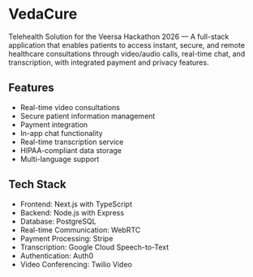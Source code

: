 # VedaCure
Telehealth Solution for the Veersa Hackathon 2026 — A full-stack application that enables patients to access instant, secure, and remote healthcare consultations through video/audio calls, real-time chat, and transcription, with integrated payment and privacy features.

## Features

- Real-time video consultations
- Secure patient information management
- Payment integration
- In-app chat functionality
- Real-time transcription service
- HIPAA-compliant data storage
- Multi-language support

## Tech Stack

- Frontend: Next.js with TypeScript
- Backend: Node.js with Express
- Database: PostgreSQL
- Real-time Communication: WebRTC
- Payment Processing: Stripe
- Transcription: Google Cloud Speech-to-Text
- Authentication: Auth0
- Video Conferencing: Twilio Video
